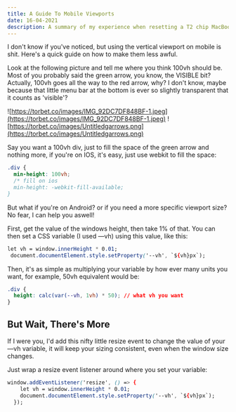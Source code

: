 ```yaml
---
title: A Guide To Mobile Viewports
date: 16-04-2021
description: A summary of my experience when resetting a T2 chip MacBook, and how to resolve the errors - 69832, 69630 and 69624
---
```


I don't know if you've noticed, but using the vertical viewport on mobile is shit. Here's a quick guide on how to make them less awful.

Look at the following picture and tell me where you think 100vh should be. Most of you probably said the green arrow, you know, the VISIBLE bit? Actually, 100vh goes all the way to the red arrow, why? I don't know, maybe because that little menu bar at the bottom is ever so slightly transparent that it counts as 'visible'?

![https://torbet.co/images/IMG_92DC7DF848BF-1.jpeg](https://torbet.co/images/IMG_92DC7DF848BF-1.jpeg) ![https://torbet.co/images/Untitledgarrows.png](https://torbet.co/images/Untitledgarrows.png)

Say you want a 100vh div, just to fill the space of the green arrow and nothing more, if you're on IOS, it's easy, just use webkit to fill the space:

```css
.div {
  min-height: 100vh;
  /* fill on ios
  min-height: -webkit-fill-available;
}
```

But what if you're on Android? or if you need a more specific viewport size? No fear, I can help you aswell!

First, get the value of the windows height, then take 1% of that. You can then set a CSS variable (I used —vh) using this value, like this:

```css
let vh = window.innerHeight * 0.01;
 document.documentElement.style.setProperty('--vh', `${vh}px`);
```

Then, it's as simple as multiplying your variable by how ever many units you want, for example, 50vh equivalent would be:

```css
.div {
  height: calc(var(--vh, 1vh) * 50); // what vh you want
}
```

## But Wait, There's More

If I were you, I'd add this nifty little resize event to change the value of your —vh variable, it will keep your sizing consistent, even when the window size changes.

Just wrap a resize event listener around where you set your variable:

```css
window.addEventListener('resize', () => {
    let vh = window.innerHeight * 0.01;
    document.documentElement.style.setProperty('--vh', `${vh}px`);
  });
```